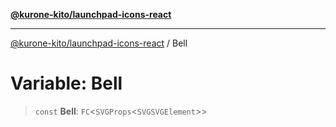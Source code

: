 [**@kurone-kito/launchpad-icons-react**](../README.md)

***

[@kurone-kito/launchpad-icons-react](../globals.md) / Bell

# Variable: Bell

> `const` **Bell**: `FC`\<`SVGProps`\<`SVGSVGElement`\>\>
